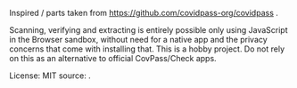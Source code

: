 Inspired / parts taken from https://github.com/covidpass-org/covidpass .

Scanning, verifying and extracting is entirely possible only using JavaScript in the Browser sandbox, without need for a native app and the privacy concerns that come with installing that.
This is a hobby project.
Do not rely on this as an alternative to official CovPass/Check apps.

License: MIT
source: .
